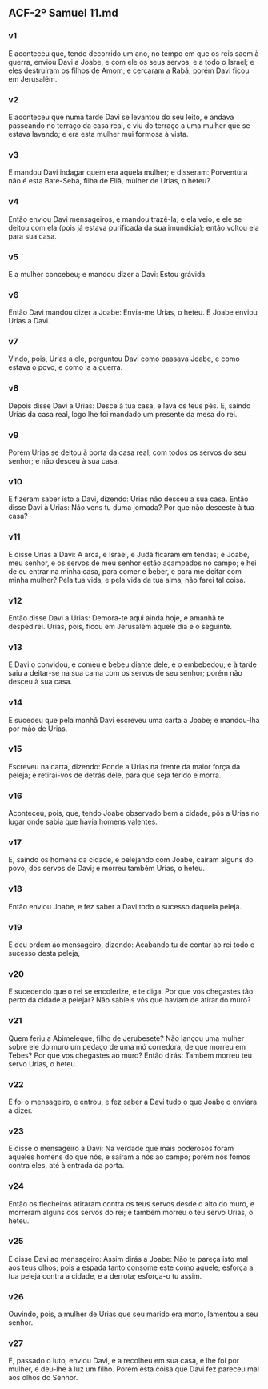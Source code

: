## ACF-2º Samuel 11.md
### v1
 E aconteceu que, tendo decorrido um ano, no tempo em que os reis saem à guerra, enviou Davi a Joabe, e com ele os seus servos, e a todo o Israel; e eles destruíram os filhos de Amom, e cercaram a Rabá; porém Davi ficou em Jerusalém.
### v2
 E aconteceu que numa tarde Davi se levantou do seu leito, e andava passeando no terraço da casa real, e viu do terraço a uma mulher que se estava lavando; e era esta mulher mui formosa à vista.
### v3
 E mandou Davi indagar quem era aquela mulher; e disseram: Porventura não é esta Bate-Seba, filha de Eliã, mulher de Urias, o heteu?
### v4
 Então enviou Davi mensageiros, e mandou trazê-la; e ela veio, e ele se deitou com ela (pois já estava purificada da sua imundícia); então voltou ela para sua casa.
### v5
 E a mulher concebeu; e mandou dizer a Davi: Estou grávida.
### v6
 Então Davi mandou dizer a Joabe: Envia-me Urias, o heteu. E Joabe enviou Urias a Davi.
### v7
 Vindo, pois, Urias a ele, perguntou Davi como passava Joabe, e como estava o povo, e como ia a guerra.
### v8
 Depois disse Davi a Urias: Desce à tua casa, e lava os teus pés. E, saindo Urias da casa real, logo lhe foi mandado um presente da mesa do rei.
### v9
 Porém Urias se deitou à porta da casa real, com todos os servos do seu senhor; e não desceu à sua casa.
### v10
 E fizeram saber isto a Davi, dizendo: Urias não desceu a sua casa. Então disse Davi à Urias: Não vens tu duma jornada? Por que não desceste à tua casa?
### v11
 E disse Urias a Davi: A arca, e Israel, e Judá ficaram em tendas; e Joabe, meu senhor, e os servos de meu senhor estão acampados no campo; e hei de eu entrar na minha casa, para comer e beber, e para me deitar com minha mulher? Pela tua vida, e pela vida da tua alma, não farei tal coisa.
### v12
 Então disse Davi a Urias: Demora-te aqui ainda hoje, e amanhã te despedirei. Urias, pois, ficou em Jerusalém aquele dia e o seguinte.
### v13
 E Davi o convidou, e comeu e bebeu diante dele, e o embebedou; e à tarde saiu a deitar-se na sua cama com os servos de seu senhor; porém não desceu à sua casa.
### v14
 E sucedeu que pela manhã Davi escreveu uma carta a Joabe; e mandou-lha por mão de Urias.
### v15
 Escreveu na carta, dizendo: Ponde a Urias na frente da maior força da peleja; e retirai-vos de detrás dele, para que seja ferido e morra.
### v16
 Aconteceu, pois, que, tendo Joabe observado bem a cidade, pôs a Urias no lugar onde sabia que havia homens valentes.
### v17
 E, saindo os homens da cidade, e pelejando com Joabe, caíram alguns do povo, dos servos de Davi; e morreu também Urias, o heteu.
### v18
 Então enviou Joabe, e fez saber a Davi todo o sucesso daquela peleja.
### v19
 E deu ordem ao mensageiro, dizendo: Acabando tu de contar ao rei todo o sucesso desta peleja,
### v20
 E sucedendo que o rei se encolerize, e te diga: Por que vos chegastes tão perto da cidade a pelejar? Não sabíeis vós que haviam de atirar do muro?
### v21
 Quem feriu a Abimeleque, filho de Jerubesete? Não lançou uma mulher sobre ele do muro um pedaço de uma mó corredora, de que morreu em Tebes? Por que vos chegastes ao muro? Então dirás: Também morreu teu servo Urias, o heteu.
### v22
 E foi o mensageiro, e entrou, e fez saber a Davi tudo o que Joabe o enviara a dizer.
### v23
 E disse o mensageiro a Davi: Na verdade que mais poderosos foram aqueles homens do que nós, e saíram a nós ao campo; porém nós fomos contra eles, até à entrada da porta.
### v24
 Então os flecheiros atiraram contra os teus servos desde o alto do muro, e morreram alguns dos servos do rei; e também morreu o teu servo Urias, o heteu.
### v25
 E disse Davi ao mensageiro: Assim dirás a Joabe: Não te pareça isto mal aos teus olhos; pois a espada tanto consome este como aquele; esforça a tua peleja contra a cidade, e a derrota; esforça-o tu assim.
### v26
 Ouvindo, pois, a mulher de Urias que seu marido era morto, lamentou a seu senhor.
### v27
 E, passado o luto, enviou Davi, e a recolheu em sua casa, e lhe foi por mulher, e deu-lhe à luz um filho. Porém esta coisa que Davi fez pareceu mal aos olhos do Senhor.
